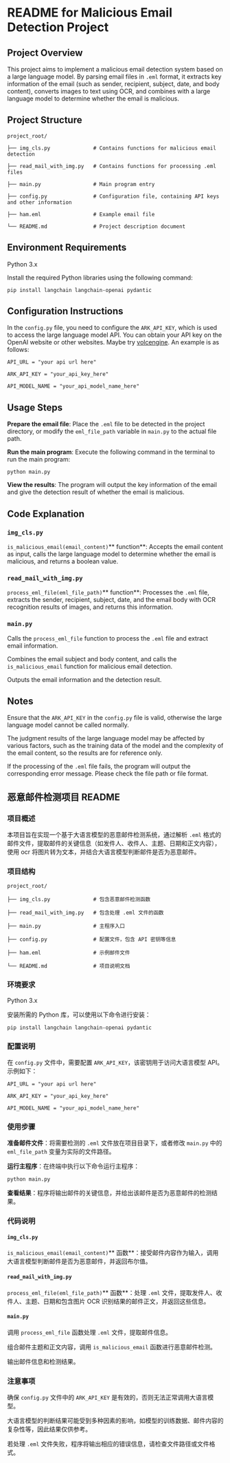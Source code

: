 # README for Malicious Email Detection Project

## Project Overview

This project aims to implement a malicious email detection system based on a large language model. By parsing email files in `.eml` format, it extracts key information of the email (such as sender, recipient, subject, date, and body content), converts images to text using OCR, and combines with a large language model to determine whether the email is malicious.

## Project Structure



```
project_root/

├── img_cls.py              # Contains functions for malicious email detection

├── read_mail_with_img.py   # Contains functions for processing .eml files

├── main.py                 # Main program entry

├── config.py               # Configuration file, containing API keys and other information

├── ham.eml                 # Example email file

└── README.md               # Project description document
```

## Environment Requirements

Python 3.x

Install the required Python libraries using the following command:



```
pip install langchain langchain-openai pydantic
```

## Configuration Instructions

In the `config.py` file, you need to configure the `ARK_API_KEY`, which is used to access the large language model API.
You can obtain your API key on the OpenAI website or other websites. Maybe try [volcengine](https://www.volcengine.com/).
An example is as follows:

```
API_URL = "your api url here"

ARK_API_KEY = "your_api_key_here"

API_MODEL_NAME = "your_api_model_name_here"
```



## Usage Steps

**Prepare the email file**: Place the `.eml` file to be detected in the project directory, or modify the `eml_file_path` variable in `main.py` to the actual file path.

**Run the main program**: Execute the following command in the terminal to run the main program:



```
python main.py
```

**View the results**: The program will output the key information of the email and give the detection result of whether the email is malicious.

## Code Explanation

### `img_cls.py`

`is_malicious_email(email_content)`** function**: Accepts the email content as input, calls the large language model to determine whether the email is malicious, and returns a boolean value.

### `read_mail_with_img.py`

`process_eml_file(eml_file_path)`** function**: Processes the `.eml` file, extracts the sender, recipient, subject, date, and the email body with OCR recognition results of images, and returns this information.

### `main.py`

Calls the `process_eml_file` function to process the `.eml` file and extract email information.

Combines the email subject and body content, and calls the `is_malicious_email` function for malicious email detection.

Outputs the email information and the detection result.

## Notes

Ensure that the `ARK_API_KEY` in the `config.py` file is valid, otherwise the large language model cannot be called normally.

The judgment results of the large language model may be affected by various factors, such as the training data of the model and the complexity of the email content, so the results are for reference only.

If the processing of the `.eml` file fails, the program will output the corresponding error message. Please check the file path or file format.

## 恶意邮件检测项目 README

### 项目概述

本项目旨在实现一个基于大语言模型的恶意邮件检测系统，通过解析 `.eml` 格式的邮件文件，提取邮件的关键信息（如发件人、收件人、主题、日期和正文内容），使用 ocr 将图片转为文本，并结合大语言模型判断邮件是否为恶意邮件。

### 项目结构



```
project_root/

├── img_cls.py              # 包含恶意邮件检测函数

├── read_mail_with_img.py   # 包含处理 .eml 文件的函数

├── main.py                 # 主程序入口

├── config.py               # 配置文件，包含 API 密钥等信息

├── ham.eml                 # 示例邮件文件

└── README.md               # 项目说明文档
```

### 环境要求

Python 3.x

安装所需的 Python 库，可以使用以下命令进行安装：



```
pip install langchain langchain-openai pydantic
```

### 配置说明

在 `config.py` 文件中，需要配置 `ARK_API_KEY`，该密钥用于访问大语言模型 API。示例如下：



```
API_URL = "your api url here"

ARK_API_KEY = "your_api_key_here"

API_MODEL_NAME = "your_api_model_name_here"
```

### 使用步骤

**准备邮件文件**：将需要检测的 `.eml` 文件放在项目目录下，或者修改 `main.py` 中的 `eml_file_path` 变量为实际的文件路径。

**运行主程序**：在终端中执行以下命令运行主程序：



```
python main.py
```

**查看结果**：程序将输出邮件的关键信息，并给出该邮件是否为恶意邮件的检测结果。

### 代码说明

#### `img_cls.py`

`is_malicious_email(email_content)`** 函数**：接受邮件内容作为输入，调用大语言模型判断邮件是否为恶意邮件，并返回布尔值。

#### `read_mail_with_img.py`

`process_eml_file(eml_file_path)`** 函数**：处理 `.eml` 文件，提取发件人、收件人、主题、日期和包含图片 OCR 识别结果的邮件正文，并返回这些信息。

#### `main.py`

调用 `process_eml_file` 函数处理 `.eml` 文件，提取邮件信息。

组合邮件主题和正文内容，调用 `is_malicious_email` 函数进行恶意邮件检测。

输出邮件信息和检测结果。

### 注意事项

确保 `config.py` 文件中的 `ARK_API_KEY` 是有效的，否则无法正常调用大语言模型。

大语言模型的判断结果可能受到多种因素的影响，如模型的训练数据、邮件内容的复杂性等，因此结果仅供参考。

若处理 `.eml` 文件失败，程序将输出相应的错误信息，请检查文件路径或文件格式。


